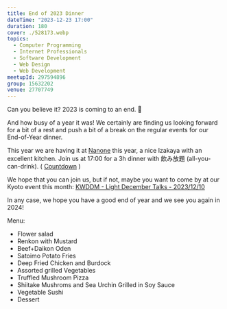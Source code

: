 ```yaml
---
title: End of 2023 Dinner
dateTime: "2023-12-23 17:00"
duration: 180
cover: ./528173.webp
topics:
  - Computer Programming
  - Internet Professionals
  - Software Development
  - Web Design
  - Web Development
meetupId: 297594896
group: 15632202
venue: 27707749
---
```


Can you believe it? 2023 is coming to an end. 🤯

And how busy of a year it was! We certainly are finding us looking forward for a bit of a rest and push a bit of a break on the regular events for our End-of-Year dinner.

This year we are having it at [Nanone](https://maps.app.goo.gl/sye9edTB7uxUBFe46) this year, a nice Izakaya with an excellent kitchen. Join us at 17:00 for a 3h dinner with 飲み放題 (all-you-can-drink). ( [Countdown](https://www.timeanddate.com/countdown/generic?iso=20231223T17&p0=671) )

We hope that you can join us, but if not, maybe you want to come by at our Kyoto event this month: [KWDDM - Light December Talks - 2023/12/10](https://www.meetup.com/kyoto-web-designers-and-developers-meetup/events/297504081/)

In any case, we hope you have a good end of year and we see you again in 2024!

Menu:

- Flower salad
- Renkon with Mustard
- Beef+Daikon Oden
- Satoimo Potato Fries
- Deep Fried Chicken and Burdock
- Assorted grilled Vegetables
- Truffled Mushroom Pizza
- Shiitake Mushroms and Sea Urchin Grilled in Soy Sauce
- Vegetable Sushi
- Dessert
